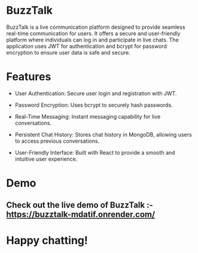 # BuzzTalk
 BuzzTalk is a live communication platform designed to provide seamless real-time communication for users. It offers a secure and user-friendly platform where individuals can log in and participate in live chats. The application uses JWT for authentication and bcrypt for password encryption to ensure user data is safe and secure.

# Features
- User Authentication: Secure user login and registration with JWT.

- Password Encryption: Uses bcrypt to securely hash passwords.

- Real-Time Messaging: Instant messaging capability for live conversations.

- Persistent Chat History: Stores chat history in MongoDB, allowing users to access previous conversations.

- User-Friendly Interface: Built with React to provide a smooth and intuitive user experience.

# Demo
## Check out the live demo of BuzzTalk :- https://buzztalk-mdatif.onrender.com/

# Happy chatting!
